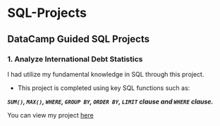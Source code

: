 # SQL-Projects

## DataCamp Guided SQL Projects

### **1. Analyze International Debt Statistics**

I had utilize my fundamental knowledge in SQL through this project.
+ This project is completed using key SQL functions such as:

***```SUM()```, ```MAX()```, ```WHERE```, ```GROUP BY```, ```ORDER BY```, ```LIMIT``` clause and ```WHERE``` clause.***

You can view my project [here](https://github.com/NabillaAizuddin/SQL-Projects/blob/6c063dc0fee70d9b984d30f965abf746339a2c90/notebook.ipynb)


